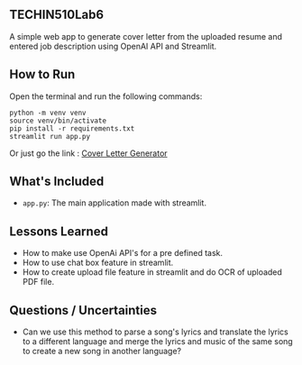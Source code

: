 ## TECHIN510Lab6
A simple web app to generate cover letter from the uploaded resume and entered job description using OpenAI API and Streamlit.  

## How to Run
Open the terminal and run the following commands:

```
python -m venv venv
source venv/bin/activate
pip install -r requirements.txt
streamlit run app.py
```
Or just go the link : [Cover Letter Generator](aayushlab6.azurewebsites.net)

## What's Included

- `app.py`: The main application made with streamlit.

## Lessons Learned

- How to make use OpenAi API's for a pre defined task.
- How to use chat box feature in streamlit.
- How to create upload file feature in streamlit and do OCR of uploaded PDF file.

## Questions / Uncertainties

- Can we use this method to parse a song's lyrics and translate the lyrics to a different language and merge the lyrics and music of the same song to create a new song in another language?
